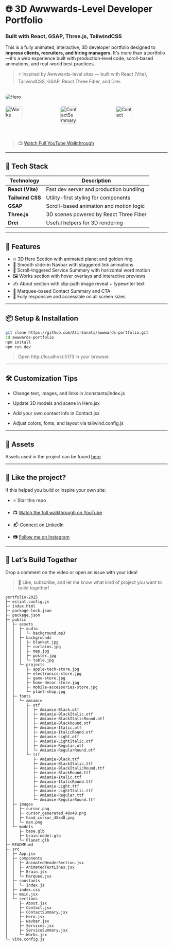 # 🌐 3D Awwwards-Level Developer Portfolio

### Built with React, GSAP, Three.js, TailwindCSS

This is a fully animated, interactive, 3D developer portfolio designed to **impress clients, recruiters, and hiring managers**. It's more than a portfolio—it's a web experience built with production-level code, scroll-based animations, and real-world best practices.

> ⚡ Inspired by Awwwards-level sites — built with React (Vite), TailwindCSS, GSAP, React Three Fiber, and Drei.

<br/>
<div>
  <img src="https://github.com/user-attachments/assets/4eaf9399-fd02-4a90-83f7-2b5a361bc032" alt="Hero" style="border-radius: 8px;"/>
  <div style="display: flex; justify-content: space-between; margin: 20px 0;">
    <img src="https://github.com/user-attachments/assets/155bf742-b24f-4119-89f4-87e6d88c8f53" alt="Works" style="width: 32%; border-radius: 8px;"/>
    <img src="https://github.com/user-attachments/assets/f22b9749-85ed-434f-a5f6-df1f8e221103" alt="ContactSummary" style="width: 32%; border-radius: 8px;"/>
    <img src="https://github.com/user-attachments/assets/3e473322-b96a-433b-aec5-ece9bab25795" alt="Contact" style="width: 32%; border-radius: 8px;"/>
  </div>
</div>
<br/>

> 📺 [Watch Full YouTube Walkthrough](https://youtu.be/i0229UsdBwc)
---

## 🚀 Tech Stack

| Technology       | Description                             |
| ---------------- | --------------------------------------- |
| **React (Vite)** | Fast dev server and production bundling |
| **Tailwind CSS** | Utility-first styling for components    |
| **GSAP**         | Scroll-based animation and motion logic |
| **Three.js**     | 3D scenes powered by React Three Fiber  |
| **Drei**         | Useful helpers for 3D rendering         |

---

## 📁 Features

- 🔥 3D Hero Section with animated planet and golden ring
- 🧩 Smooth slide-in Navbar with staggered link animations
- 🎯 Scroll-triggered Service Summary with horizontal word motion
- 🖼️ Works section with hover overlays and interactive previews
- ✍️ About section with clip-path image reveal + typewriter text
- 🏁 Marquee-based Contact Summary and CTA
- 💼 Fully responsive and accessible on all screen sizes

---

## 📦 Setup & Installation

```bash
git clone https://github.com/Ali-Sanati/awwwards-portfolio.git
cd awwwards-portfolio
npm install
npm run dev
```

> Open http://localhost:5173 in your browser.

---

## 🛠️ Customization Tips

- Change text, images, and links in /constants/index.js

- Update 3D models and scene in Hero.jsx

- Add your own contact info in Contact.jsx

- Adjust colors, fonts, and layout via tailwind.config.js

---

## 🔗 Assets

Assets used in the project can be found [here](https://github.com/user-attachments/files/19820923/public.zip)

---

## 📣 Like the project?

If this helped you build or inspire your own site:

- ⭐ Star this repo

- 📺 [Watch the full walkthrough on YouTube](https://youtu.be/i0229UsdBwc)

- 📬 [Connect on LinkedIn](https://www.linkedin.com/in/ali-sanati)

- 📷 [Follow me on Instagram](https://www.instagram.com/ali.sanatidev/reels/)

---

## 🤝 Let’s Build Together

Drop a comment on the video or open an issue with your idea!

> 📩 Like, subscribe, and let me know what kind of project you want to build together!

```
portfolio-2025
├─ eslint.config.js
├─ index.html
├─ package-lock.json
├─ package.json
├─ public
│  ├─ assets
│  │  ├─ audio
│  │  │  └─ background.mp3
│  │  ├─ backgrounds
│  │  │  ├─ blanket.jpg
│  │  │  ├─ curtains.jpg
│  │  │  ├─ map.jpg
│  │  │  ├─ poster.jpg
│  │  │  └─ table.jpg
│  │  └─ projects
│  │     ├─ apple-tech-store.jpg
│  │     ├─ electronics-store.jpg
│  │     ├─ game-store.jpg
│  │     ├─ home-decor-store.jpg
│  │     ├─ mobile-accessories-store.jpg
│  │     └─ plant-shop.jpg
│  ├─ fonts
│  │  └─ amiamie
│  │     ├─ otf
│  │     │  ├─ Amiamie-Black.otf
│  │     │  ├─ Amiamie-BlackItalic.otf
│  │     │  ├─ Amiamie-BlackItalicRound.otf
│  │     │  ├─ Amiamie-BlackRound.otf
│  │     │  ├─ Amiamie-Italic.otf
│  │     │  ├─ Amiamie-ItalicRound.otf
│  │     │  ├─ Amiamie-Light.otf
│  │     │  ├─ Amiamie-LightItalic.otf
│  │     │  ├─ Amiamie-Regular.otf
│  │     │  └─ Amiamie-RegularRound.otf
│  │     └─ ttf
│  │        ├─ Amiamie-Black.ttf
│  │        ├─ Amiamie-BlackItalic.ttf
│  │        ├─ Amiamie-BlackItalicRound.ttf
│  │        ├─ Amiamie-BlackRound.ttf
│  │        ├─ Amiamie-Italic.ttf
│  │        ├─ Amiamie-ItalicRound.ttf
│  │        ├─ Amiamie-Light.ttf
│  │        ├─ Amiamie-LightItalic.ttf
│  │        ├─ Amiamie-Regular.ttf
│  │        └─ Amiamie-RegularRound.ttf
│  ├─ images
│  │  ├─ cursor.png
│  │  ├─ cursor_generated_48x48.png
│  │  ├─ hand_cursor_48x48.png
│  │  └─ man.png
│  └─ models
│     ├─ base.glb
│     ├─ brain-model.glb
│     └─ Planet.glb
├─ README.md
├─ src
│  ├─ App.jsx
│  ├─ components
│  │  ├─ AnimatedHeaderSection.jsx
│  │  ├─ AnimatedTextLines.jsx
│  │  ├─ Brain.jsx
│  │  └─ Marquee.jsx
│  ├─ constants
│  │  └─ index.js
│  ├─ index.css
│  ├─ main.jsx
│  └─ sections
│     ├─ About.jsx
│     ├─ Contact.jsx
│     ├─ ContactSummary.jsx
│     ├─ Hero.jsx
│     ├─ Navbar.jsx
│     ├─ Services.jsx
│     ├─ ServiceSummary.jsx
│     └─ Works.jsx
└─ vite.config.js

```